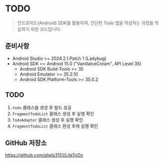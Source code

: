 # TODO

> 안드로이드(Android) SDK를 활용하여, 간단한 Todo 앱을 작성하는 과정을 학습하기 위한 코드입니다.

## 준비사항

- Android Studio >= 2024.2.1.Patch 1 (Ladybug)
- Android SDK >= Android 15.0 ("VanillaIceCream", API Level 35)
  - Android SDK Build-Tools >= 35
  - Android Emulator >= 35.2.10
  - Android SDK Platform-Tools >= 35.0.2

## TODO

1. `todo` 클래스를 생성 후 빌드 성공
2. `FragmentTodoList` 클래스 생성 후 실행 확인
3. `TodoAdapter` 클래스 생성 후 실행 확인
4. `FragmentTodoList` 클래스 완성 후에 실행 확인

## GitHub 저장소
https://github.com/alwls3151/LiteToDo